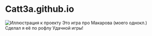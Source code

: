 # Catt3a.github.io
![Иллюстрация к проекту](https://github.com/jon/coolproject/raw/master/image/image.png)
Это игра про Макарова (моего однокл.)
Сделал я её по рофлу
Удачной игры!
